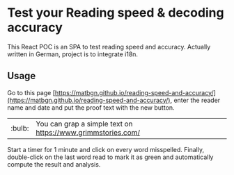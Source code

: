 # Test your Reading speed & decoding accuracy

This React POC is an SPA to test reading speed and accuracy. Actually written in German, project is to integrate i18n.

## Usage
Go to this page [https://matbgn.github.io/reading-speed-and-accuracy/](https://matbgn.github.io/reading-speed-and-accuracy/), enter the reader name and date and put the proof text with the new button.

<table border="0">
  <tr>
    <td>:bulb:</td>
    <td>You can grap a simple text on <a href="https://www.grimmstories.com/">https://www.grimmstories.com/</a></td>
  </tr>
</table>

Start a timer for 1 minute and click on every word misspelled. Finally, double-click on the last word read to mark it as green and automatically compute the result and analysis.

